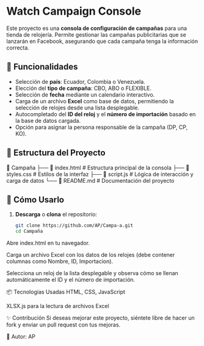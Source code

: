 # Watch Campaign Console  

Este proyecto es una **consola de configuración de campañas** para una tienda de relojería. Permite gestionar las campañas publicitarias que se lanzarán en Facebook, asegurando que cada campaña tenga la información correcta.  

## 🚀 Funcionalidades  

- Selección de **país**: Ecuador, Colombia o Venezuela.  
- Elección del **tipo de campaña**: CBO, ABO o FLEXIBLE.  
- Selección de **fecha** mediante un calendario interactivo.  
- Carga de un archivo **Excel** como base de datos, permitiendo la selección de relojes desde una lista desplegable.  
- Autocompletado del **ID del reloj** y el **número de importación** basado en la base de datos cargada.  
- Opción para asignar la persona responsable de la campaña (DP, CP, KO).  

## 📁 Estructura del Proyecto  

📂 Campaña ├── 📄 index.html # Estructura principal de la consola ├── 📄 styles.css # Estilos de la interfaz ├── 📄 script.js # Lógica de interacción y carga de datos └── 📄 README.md # Documentación del proyecto


## 📌 Cómo Usarlo  

1. **Descarga** o **clona** el repositorio:  
   ```sh
   git clone https://github.com/AP/Campa-a.git
   cd Campaña

Abre index.html en tu navegador.

Carga un archivo Excel con los datos de los relojes (debe contener columnas como Nombre, ID, Importacion).

Selecciona un reloj de la lista desplegable y observa cómo se llenan automáticamente el ID y el número de importación.

📦 Tecnologías Usadas
HTML, CSS, JavaScript

XLSX.js para la lectura de archivos Excel

✨ Contribución
Si deseas mejorar este proyecto, siéntete libre de hacer un fork y enviar un pull request con tus mejoras.

📌 Autor: AP


